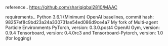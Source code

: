 reference..
https://github.com/shariqiqbal2810/MAAC

requirements..
Python 3.6.1 (Minimum)
OpenAI baselines, commit hash: 98257ef8c9bd23a24a330731ae54ed086d9ce4a7
My fork of Multi-agent Particle Environments
PyTorch, version: 0.3.0.post4
OpenAI Gym, version: 0.9.4
Tensorboard, version: 0.4.0rc3 and Tensorboard-Pytorch, version: 1.0 (for logging)
